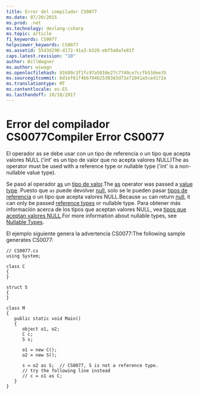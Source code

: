 ```yaml
---
title: Error del compilador CS0077
ms.date: 07/20/2015
ms.prod: .net
ms.technology: devlang-csharp
ms.topic: article
f1_keywords: CS0077
helpviewer_keywords: CS0077
ms.assetid: 55d3d290-d172-41a3-b326-ebf5a0a7e81f
caps.latest.revision: "10"
author: BillWagner
ms.author: wiwagn
ms.openlocfilehash: 81689c3f1fc97a5010e27c7749ce7ccfb53dee35
ms.sourcegitcommit: bd1ef61f4bb794b25383d3d72e71041a5ced172e
ms.translationtype: MT
ms.contentlocale: es-ES
ms.lasthandoff: 10/18/2017
---
```

# <a name="compiler-error-cs0077"></a><span data-ttu-id="11e9a-102">Error del compilador CS0077</span><span class="sxs-lookup"><span data-stu-id="11e9a-102">Compiler Error CS0077</span></span>
<span data-ttu-id="11e9a-103">El operador as se debe usar con un tipo de referencia o un tipo que acepta valores NULL ('int' es un tipo de valor que no acepta valores NULL)</span><span class="sxs-lookup"><span data-stu-id="11e9a-103">The as operator must be used with a reference type or nullable type ('int' is a non-nullable value type).</span></span>  
  
 <span data-ttu-id="11e9a-104">Se pasó al operador [as](../../csharp/language-reference/keywords/as.md) un [tipo de valor](../../csharp/language-reference/keywords/value-types.md).</span><span class="sxs-lookup"><span data-stu-id="11e9a-104">The [as](../../csharp/language-reference/keywords/as.md) operator was passed a [value type](../../csharp/language-reference/keywords/value-types.md).</span></span> <span data-ttu-id="11e9a-105">Puesto que `as` puede devolver [null](../../csharp/language-reference/keywords/null.md), solo se le pueden pasar [tipos de referencia](../../csharp/language-reference/keywords/reference-types.md) o un tipo que acepta valores NULL.</span><span class="sxs-lookup"><span data-stu-id="11e9a-105">Because `as` can return [null](../../csharp/language-reference/keywords/null.md), it can only be passed [reference types](../../csharp/language-reference/keywords/reference-types.md) or nullable type.</span></span> <span data-ttu-id="11e9a-106">Para obtener más información acerca de los tipos que aceptan valores NULL, vea [tipos que aceptan valores NULL](../../csharp/programming-guide/nullable-types/index.md).</span><span class="sxs-lookup"><span data-stu-id="11e9a-106">For more information about nullable types, see [Nullable Types](../../csharp/programming-guide/nullable-types/index.md).</span></span>  
  
 <span data-ttu-id="11e9a-107">El ejemplo siguiente genera la advertencia CS0077:</span><span class="sxs-lookup"><span data-stu-id="11e9a-107">The following sample generates CS0077:</span></span>  
  
```  
// CS0077.cs  
using System;  
  
class C  
{  
}  
  
struct S  
{  
}  
  
class M  
{  
   public static void Main()  
   {  
      object o1, o2;  
      C c;  
      S s;  
  
      o1 = new C();  
      o2 = new S();  
  
      s = o2 as S;  // CS0077, S is not a reference type.  
      // try the following line instead  
      // c = o1 as C;  
   }  
}  
```
